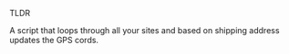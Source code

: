 TLDR

A script that loops through all your sites
and based on shipping address updates the GPS cords.

